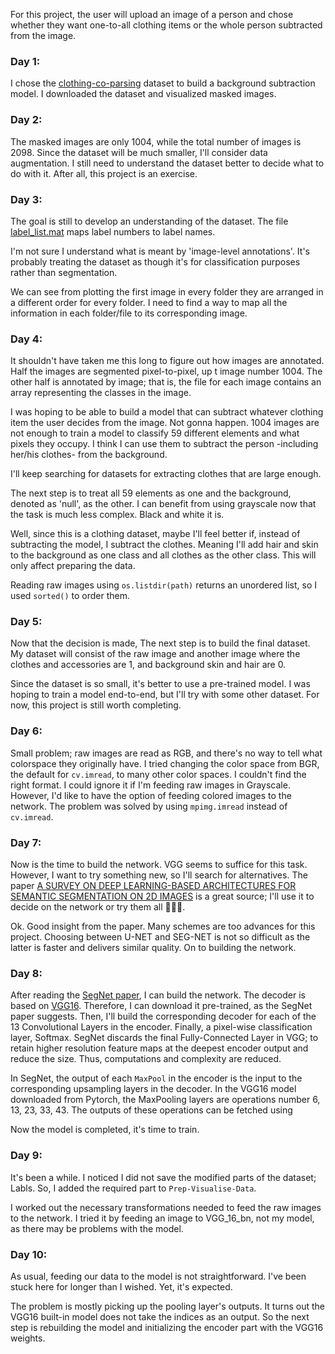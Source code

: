 For this project, the user will upload an image of a person and chose whether they want one-to-all clothing items or the whole person subtracted from the image.

### Day 1:
I chose the [clothing-co-parsing](https://github.com/bearpaw/clothing-co-parsing) dataset to build a background subtraction model. I downloaded the dataset and visualized masked images.

### Day 2:
The masked images are only 1004, while the total number of images is 2098. Since the dataset will be much smaller, I'll consider data augmentation. I still need to understand the dataset better to decide what to do with it. After all, this project is an exercise.

### Day 3:
The goal is still to develop an understanding of the dataset. The file [label_list.mat](https://github.com/bearpaw/clothing-co-parsing/blob/master/label_list.mat) maps label numbers to label names. 

I'm not sure I understand what is meant by 'image-level annotations'. It's probably treating the dataset as though it's for classification purposes rather than segmentation.

We can see from plotting the first image in every folder they are arranged in a different order for every folder. I need to find a way to map all the information in each folder/file to its corresponding image.

### Day 4:
It shouldn't have taken me this long to figure out how images are annotated. Half the images are segmented pixel-to-pixel, up t image number 1004. The other half is annotated by image; that is, the file for each image contains an array representing the classes in the image.

I was hoping to be able to build a model that can subtract whatever clothing item the user decides from the image. Not gonna happen. 1004 images are not enough to train a model to classify 59 different elements and what pixels they occupy. I think I can use them to subtract the person -including her/his clothes- from the background.

I'll keep searching for datasets for extracting clothes that are large enough.

The next step is to treat all 59 elements as one and the background, denoted as 'null', as the other. I can benefit from using grayscale now that the task is much less complex. Black and white it is.

Well, since this is a clothing dataset, maybe I'll feel better if, instead of subtracting the model, I subtract the clothes. Meaning I'll add hair and skin to the background as one class and all clothes as the other class. This will only affect preparing the data.

Reading raw images using `os.listdir(path)` returns an unordered list, so I used `sorted()` to order them.

### Day 5:
Now that the decision is made, The next step is to build the final dataset. My dataset will consist of the raw image and another image where the clothes and accessories are 1, and background skin and hair are 0.

Since the dataset is so small, it's better to use a pre-trained model. I was hoping to train a model end-to-end, but I'll try with some other dataset. For now, this project is still worth completing.

### Day 6:
Small problem; raw images are read as RGB, and there's no way to tell what colorspace they originally have. I tried changing the color space from BGR, the default for `cv.imread`, to many other color spaces. I couldn't find the right format. I could ignore it if I'm feeding raw images in Grayscale. However, I'd like to have the option of feeding colored images to the network. The problem was solved by using `mpimg.imread` instead of `cv.imread`.

### Day 7:
Now is the time to build the network. VGG seems to suffice for this task. However, I want to try something new, so I'll search for alternatives. The paper [A SURVEY ON DEEP LEARNING-BASED ARCHITECTURES FOR SEMANTIC SEGMENTATION ON 2D IMAGES](https://arxiv.org/pdf/1912.10230.pdf) is a great source; I'll use it to decide on the network or try them all 🤷🏽‍♀️.

Ok. Good insight from the paper. Many schemes are too advances for this project. Choosing between U-NET and SEG-NET is not so difficult as the latter is faster and delivers similar quality. On to building the network.

### Day 8:
After reading the [SegNet paper](https://arxiv.org/pdf/1511.00561.pdf), I can build the network. The decoder is based on [VGG16](https://arxiv.org/pdf/1409.1556.pdf). Therefore, I can download it pre-trained, as the SegNet paper suggests. Then, I'll build the corresponding decoder for each of the 13 Convolutional Layers in the encoder. Finally, a pixel-wise classification layer, Softmax. SegNet discards the final Fully-Connected Layer in VGG; to retain higher resolution feature maps at the deepest encoder output and reduce the size.  Thus, computations and complexity are reduced.

In SegNet, the output of each `MaxPool` in the encoder is the input to the corresponding upsampling layers in the decoder. In the VGG16 model downloaded from Pytorch, the MaxPooling layers are operations number 6, 13, 23, 33, 43. The outputs of these operations can be fetched using 

Now the model is completed, it's time to train.

### Day 9:
It's been a while. I noticed I did not save the modified parts of the dataset; Labls. So, I added the required part to `Prep-Visualise-Data`.
 
I worked out the necessary transformations needed to feed the raw images to the network. I tried it by feeding an image to VGG_16_bn, not my model, as there may be problems with the model.

### Day 10:
As usual, feeding our data to the model is not straightforward. I've been stuck here for longer than I wished. Yet, it's expected. 

The problem is mostly picking up the pooling layer's outputs. It turns out the VGG16 built-in model does not take the indices as an output. So the next step is rebuilding the model and initializing the encoder part with the VGG16 weights.
